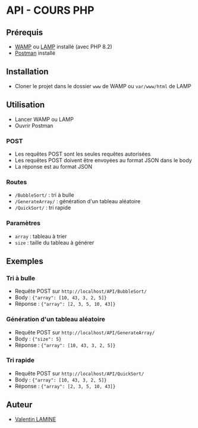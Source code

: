 # API - COURS PHP

## Prérequis

- [WAMP](http://www.wampserver.com/) ou [LAMP](https://doc.ubuntu-fr.org/lamp) installé (avec PHP 8.2)
- [Postman](https://www.getpostman.com/) installé

## Installation

- Cloner le projet dans le dossier `www` de WAMP ou `var/www/html` de LAMP

## Utilisation

- Lancer WAMP ou LAMP
- Ouvrir Postman

### POST

- Les requêtes POST sont les seules requêtes autorisées
- Les requêtes POST doivent être envoyées au format JSON dans le body
- La réponse est au format JSON

### Routes

- `/BubbleSort/` : tri à bulle
- `/GenerateArray/` : génération d'un tableau aléatoire
- `/QuickSort/` : tri rapide

### Paramètres

- `array` : tableau à trier
- `size` : taille du tableau à générer

## Exemples

### Tri à bulle

- Requête POST sur `http://localhost/API/BubbleSort/`
- Body : `{"array": [10, 43, 3, 2, 5]}`
- Réponse : `{"array": [2, 3, 5, 10, 43]}`

### Génération d'un tableau aléatoire

- Requête POST sur `http://localhost/API/GenerateArray/`
- Body : `{"size": 5}`
- Réponse : `{"array": [10, 43, 3, 2, 5]}`

### Tri rapide

- Requête POST sur `http://localhost/API/QuickSort/`
- Body : `{"array": [10, 43, 3, 2, 5]}`
- Réponse : `{"array": [2, 3, 5, 10, 43]}`

## Auteur

- [Valentin LAMINE](https://github.com/valentinlamine/)